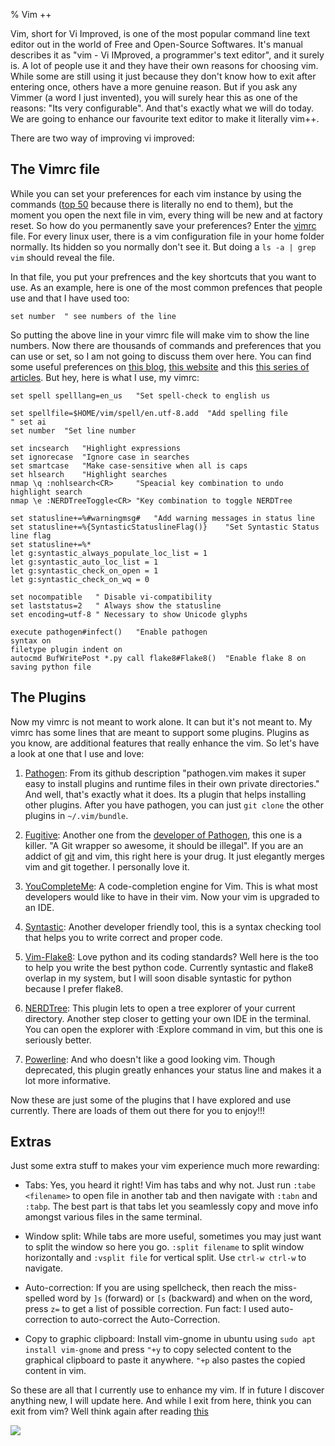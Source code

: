 % Vim ++

Vim, short for Vi Improved, is one of the most popular command line text editor out in the world of Free and Open-Source Softwares. It's manual describes it as "vim - Vi IMproved, a programmer's text editor", and it surely is. A lot of people use it and they have their own reasons for choosing vim. While some are still using it just because they don't know how to exit after entering once, others have a more genuine reason. But if you ask any Vimmer (a word I just invented), you will surely hear this as one of the reasons: "Its very configurable". And that's exactly what we will do today. We are going to enhance our favourite text editor to make it literally vim++.

There are two way of improving vi improved:

## The Vimrc file

While you can set your preferences for each vim instance by using the commands ([top 50](https://www.shortcutfoo.com/blog/top-50-vim-configuration-options/) because there is literally no end to them), but the moment you open the next file in vim, every thing will be new and at factory reset. So how do you permanently save your preferences? Enter the [vimrc](https://vim.fandom.com/wiki/Open_vimrc_file) file. For every linux user, there is a vim configuration file in your home folder normally. Its hidden so you normally don't see it. But doing a ``ls -a | grep vim`` should reveal the file.

In that file, you put your prefrences and the key shortcuts that you want to use. As an example, here is one of the most common prefences that people use and that I have used too:

	set number	" see numbers of the line

So putting the above line in your vimrc file will make vim to show the line numbers. Now there are thousands of commands and preferences that you can use or set, so I am not going to discuss them over here. You can find some useful preferences on [this blog](https://spf13.com/post/perfect-vimrc-vim-config-file/), [this website](https://vimrcfu.com/) and this [this series of articles](https://gunpreetahuja.wordpress.com/2014/05/30/all-i-got-to-know-about-vim-1/). But hey, here is what I use, my vimrc:

	set spell spelllang=en_us	"Set spell-check to english us
	
	set spellfile=$HOME/vim/spell/en.utf-8.add	"Add spelling file
	" set ai
	set number	"Set line number
	
	set incsearch	"Highlight expressions
	set ignorecase	"Ignore case in searches
	set smartcase	"Make case-sensitive when all is caps
	set hlsearch	"Highlight searches
	nmap \q :nohlsearch<CR>		"Speacial key combination to undo highlight search
	nmap \e :NERDTreeToggle<CR>	"Key combination to toggle NERDTree
	
	set statusline+=%#warningmsg#	"Add warning messages in status line
	set statusline+=%{SyntasticStatuslineFlag()}	"Set Syntastic Status line flag
	set statusline+=%*
	let g:syntastic_always_populate_loc_list = 1
	let g:syntastic_auto_loc_list = 1
	let g:syntastic_check_on_open = 1
	let g:syntastic_check_on_wq = 0
	
	set nocompatible   " Disable vi-compatibility
	set laststatus=2   " Always show the statusline
	set encoding=utf-8 " Necessary to show Unicode glyphs
	
	execute pathogen#infect()	"Enable pathogen
	syntax on
	filetype plugin indent on
	autocmd BufWritePost *.py call flake8#Flake8()	"Enable flake 8 on saving python file

## The Plugins

Now my vimrc is not meant to work alone. It can but it's not meant to. My vimrc has some lines that are meant to support some plugins. Plugins as you know, are additional features that really enhance the vim. So let's have a look at one that I use and love:

1. [Pathogen](https://github.com/tpope/vim-pathogen): From its github description "pathogen.vim makes it super easy to install plugins and runtime files in their own private directories." And well, that's exactly what it does. Its a plugin that helps installing other plugins. After you have pathogen, you can just ``git clone`` the other plugins in ``~/.vim/bundle``.

2. [Fugitive](https://github.com/tpope/vim-fugitive): Another one from the [developer of Pathogen](https://github.com/tpope), this one is a killer. "A Git wrapper so awesome, it should be illegal". If you are an addict of [git](https://hacksd.wordpress.com/2019/02/28/using-git/) and vim, this right here is your drug. It just elegantly merges vim and git together. I personally love it.

3. [YouCompleteMe](https://github.com/Valloric/YouCompleteMe): A code-completion engine for Vim. This is what most developers would like to have in their vim. Now your vim is upgraded to an IDE.

4. [Syntastic](https://github.com/vim-syntastic/syntastic): Another developer friendly tool, this is a syntax checking tool that helps you  to write correct and proper code.

5. [Vim-Flake8](https://github.com/nvie/vim-flake8): Love python and its coding standards? Well here is the too to help you write the best python code. Currently syntastic and flake8 overlap in my system, but I will soon disable syntastic for python because I prefer flake8.

6. [NERDTree](https://github.com/scrooloose/nerdtree): This plugin lets to open a tree explorer of your current directory. Another step closer to getting your own IDE in the terminal. You can open the explorer with :Explore command in vim, but this one is seriously better.

7. [Powerline](https://github.com/Lokaltog/vim-powerline): And who doesn't like a good looking vim. Though deprecated, this plugin greatly enhances your status line and makes it a lot more informative.

Now these are just some of the plugins that I have explored and use currently. There are loads of them out there for you to enjoy!!!

## Extras

Just some extra stuff to makes your vim experience much more rewarding:

- Tabs: Yes, you heard it right! Vim has tabs and why not. Just run ``:tabe <filename>`` to open file in another tab and then navigate with ``:tabn`` and ``:tabp``. The best part is that tabs let you seamlessly copy and move info amongst various files in the same terminal.

- Window split: While tabs are more useful, sometimes you may just want to split the window so here you go. ``:split filename`` to split window horizontally and ``:vsplit file`` for vertical split. Use ``ctrl-w ctrl-w`` to navigate.

- Auto-correction: If you are using spellcheck, then reach the miss-spelled word by ``]s`` (forward) or ``[s`` (backward) and when on the word, press ``z=`` to get a list of possible correction.
Fun fact: I used auto-correction to auto-correct the Auto-Correction.

- Copy to graphic clipboard: Install vim-gnome in ubuntu  using ``sudo apt install vim-gnome`` and press ``"+y`` to copy selected content to the graphical clipboard to paste  it anywhere. ``"+p`` also pastes the copied content in vim.

So these are all that I currently use to enhance my vim. If in future I discover anything new, I will update here. 
And while I exit from here, think you can exit from vim? Well think again after reading [this](https://stackoverflow.blog/2017/05/23/stack-overflow-helping-one-million-developers-exit-vim/)

![](http://devhumor.com/content/uploads/images/May2017/exit-vim-2.jpg)

